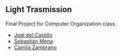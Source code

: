 ## Light Trasmission

Final Project for Computer Organization class.

- [Joel del Castillo](https://github.com/joeldelcastillo)
- [Sebastián Mena](https://github.com/sebasmena)
- [Camila Zambrano](https://github.com/camilazambrano)
